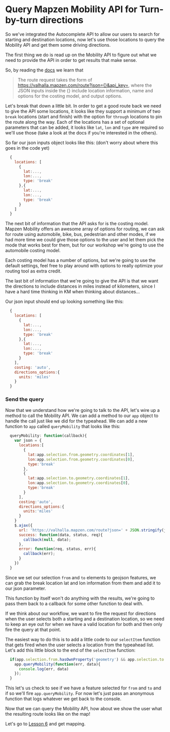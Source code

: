 # Query Mapzen Mobility API for Turn-by-turn directions

So we've integrated the Autocomplete API to allow our users to search for starting and destination locations, now let's use those locations to query the Mobility API and get them some driving directions.

The first thing we do is read up on the Mobility API to figure out what we need to provide the API in order to get results that make sense.

So, by reading the [docs](https://mapzen.com/documentation/mobility/turn-by-turn/api-reference/) we learn that

> The route request takes the form of https://valhalla.mapzen.com/route?json={}&api_key=, where the JSON inputs inside the {} include location information, name and options for the costing model, and output options. 

Let's break that down a little bit.  In order to get a good route back we need to give the API some locations, it looks like they support a minimum of two `break` locations (start and finish) with the option for `through` locations to pin the route along the way.  Each of the locations has a set of optional parameters that can be added, it looks like `lat`, `lon` and `type` are required so we'll use those (take a look at the docs if you're interested in the others).

So far our json inputs object looks like this: (don't worry about where this goes in the code yet)

``` javascript
  {
    locations: [
      {
        lat:...,
        lon:...,
        type: 'break'
      },{
        lat:...,
        lon:...,
        type: 'break'
      }
    ]
  }
```

The next bit of information that the API asks for is the costing model.  Mapzen Mobility offers an awesome array of options for routing, we can ask for route using automobile, bike, bus, pedestrian and other modes, if we had more time we could give those options to the user and let them pick the mode that works best for them, but for our workshop we're going to use the automobile costing model.

Each costing model has a number of options, but we're going to use the default settings, feel free to play around with options to really optimize your routing tool as extra credit.

The last bit of information that we're going to give the API is that we want the directions to include distances in miles instead of kilometers, since I have a hard time thinking in KM when thinking about distances...

Our json input should end up looking something like this:

``` javascript
  {
    locations: [
      {
        lat:...,
        lon:...,
        type: 'break'
      },{
        lat:...,
        lon:...,
        type: 'break'
      }
    ],
    costing: 'auto',
    directions_options:{
      units: 'miles'
    }
  }
```

### Send the query

Now that we understand how we're going to talk to the API, let's wire up a method to call the Mobility API.  We can add a method to our `app` object to handle the call just like we did for the typeahead.  We can add a new function to `app` called `queryMobility` that looks like this:

``` javascript
  queryMobility: function(callback){
    var json = {
      locations:[
        {
          lat:app.selection.from.geometry.coordinates[1],
          lon:app.selection.from.geometry.coordinates[0],
          type:'break'
        },
        {
          lat:app.selection.to.geometry.coordinates[1],
          lon:app.selection.to.geometry.coordinates[0],
          type:'break'
        }
      ],
      costing:'auto',
      directions_options:{
        units:'miles'
      }
    }
    $.ajax({
      url: 'https://valhalla.mapzen.com/route?json=' + JSON.stringify(json) + '&api_key=' + app.mapzenKey,
      success: function(data, status, req){
        callback(null, data);
      },
      error: function(req, status, err){
        callback(err);
      }
    })
  }
```

Since we set our selection `from` and `to` elements to geojson features, we can grab the break location lat and lon information from them and add it to our json parameter.

This function by itself won't do anything with the results, we're going to pass them back to a callback for some other function to deal with.  

If we think about our workflow, we want to fire the request for directions when the user selects both a starting and a destination location, so we need to keep an eye out for when we have a valid location for both and then only fire the query at that point.  

The easiest way to do this is to add a little code to our `selectItem` function that gets fired when the user selects a location from the typeahead list.  Let's add this little block to the end of the `selectItem` function:

``` javascript
  if(app.selection.from.hasOwnProperty('geometry') && app.selection.to.hasOwnProperty('geometry')){
    app.queryMobility(function(err, data){
      console.log(err, data)
    });
  }
```

This let's us check to see if we have a feature selected for `from` and `to` and if so we'll fire `app.queryMobility`.  For now let's just pass an anonymous function that logs whatever we get back to the console.

Now that we can query the Mobility API, how about we show the user what the resulting route looks like on the map!

Let's go to [Lesson 6](/06-Display-route.md) and get mapping.